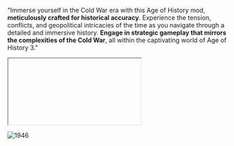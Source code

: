 "Immerse yourself in the Cold War era with this Age of History mod, **meticulously crafted for historical accuracy**.
Experience the tension, conflicts, and geopolitical intricacies of the time as you navigate through a detailed and immersive history. 
**Engage in strategic gameplay that mirrors the complexities of the Cold War**, all within the captivating world of Age of History 3."




<iframe srcdoc='
  <html><head>
	<title>Age of History 3 no Steam</title>
	<link href="https://store.cloudflare.steamstatic.com/public/shared/css/motiva_sans.css?v=2C1Oh9QFVTyK&amp;l=brazilian&amp;_cdn=cloudflare" rel="stylesheet" type="text/css">
<link href="https://store.cloudflare.steamstatic.com/public/shared/css/shared_global.css?v=EOvc7MEzip3z&amp;l=brazilian&amp;_cdn=cloudflare" rel="stylesheet" type="text/css">
<link href="https://store.cloudflare.steamstatic.com/public/shared/css/buttons.css?v=Grv-5yNFuEfg&amp;l=brazilian&amp;_cdn=cloudflare" rel="stylesheet" type="text/css">
<link href="https://store.cloudflare.steamstatic.com/public/css/v6/store.css?v=tCjSweTrY8OG&amp;l=brazilian&amp;_cdn=cloudflare" rel="stylesheet" type="text/css">
	<link href="https://store.cloudflare.steamstatic.com/public/css/styles_widget.css?v=tDgjM59TcW-V&amp;l=brazilian&amp;_cdn=cloudflare" rel="stylesheet" type="text/css">
	<link href="https://store.cloudflare.steamstatic.com/public/css/v6/game.css?v=Kf65ob0XMDOR&amp;l=brazilian&amp;_cdn=cloudflare" rel="stylesheet" type="text/css">
	<script type="text/javascript" src="https://store.cloudflare.steamstatic.com/public/shared/javascript/jquery-1.8.3.min.js?v=.TZ2NKhB-nliU&amp;_cdn=cloudflare"></script>
	<link rel="image_src" href="https://cdn.cloudflare.steamstatic.com/steam/apps/2772750/capsule_231x87.jpg?t=1706286405">
	<script type="text/javascript">
		function addToCart( subid )
		{
			try
			{
				document.forms['add_to_cart_'+subid].submit();
			}
			catch( e )
			{
			}
		}

		function addToWishlist()
		{
			try
			{
				document.forms['add_to_wishlist'].submit();
			}
			catch( e )
			{
			}
		}
	</script>
</head>

<body>
<div id="widget">
	<div id="header" class="header_container">
		<h1 class="main_text" style="max-width: 517px;">
			<a href="https://store.steampowered.com/app/2772750/Age_of_History_3/?snr=1_5_1100__1100&amp;utm_source=steamwidget" target="_blank" rel="noreferrer">Age of History 3</a>
		</h1><h1 class="tail">&nbsp;<a target="_blank" href="https://store.steampowered.com/app/2772750/Age_of_History_3/?snr=1_5_1100__1100&amp;utm_source=steamwidget"><em>no Steam</em></a></h1>	</div>
	<script type="text/javascript">

		function ResizeText( errorMargin )
		{
			var containerWidth = $("#header").innerWidth();
			var width= $("#header > .tail").outerWidth();
			$('#header > .main_text').css( {'max-width': containerWidth - width });
		}

		$(window).load(function() {
			ResizeText(0);
		});

		$(window).resize(function() {
			ResizeText(0);
		});
	</script>
	<div style="clear: both;"></div>

	<div class="desc">
		<a href="https://store.steampowered.com/app/2772750/Age_of_History_3/?snr=1_5_1100__1100&amp;utm_source=steamwidget" target="_blank" rel="noreferrer"><img class="capsule" src="https://cdn.cloudflare.steamstatic.com/steam/apps/2772750/capsule_184x69.jpg?t=1706286405"></a>
		Embark on an epic journey with Age of History 3, which takes you through the vast timeline of human history. From the Age of Civilization to the realms of the far future, play as various Civilizations ranging from dominant empires to small tribes.	</div>
	<div style="clear: both;"></div>
	<div class="game_area_purchase_platform"><span class="platform_img win"></span></div>
			<div class="game_purchase_action">
			<form name="add_to_wishlist" action="https://store.steampowered.com//api/addtowishlist/" method="POST" target="_blank">
				<input type="hidden" name="snr" value="1_5_1100_">
				<input type="hidden" name="sessionid" value="efb66105de330783ecd3a3b7">
				<input type="hidden" name="appid" value="2772750">
				<input type="hidden" name="widget" value="1">
			</form>
			<div class="game_purchase_action_bg coming_soon">
				<div class="coming_soon_date">
									<h1>Disponível: A ser anunciado</h1>
								</div>

				<div class="btn_addtocart">
					<a class="btn_addtocart_content" href="javascript:addToWishlist();">
						+ Lista de desejos no Steam</a>
				</div>
				<div style="clear: left"></div>
			</div>
		</div>
	
</div>



</body></html>
' width="100%" height="500" frameborder="0" scrolling="no"></iframe>




![1946](https://github.com/GDKAYKY/The-Iron-Curtain/assets/108950475/fff22ae5-e5a7-4ea5-904c-17553d66b7a4)
